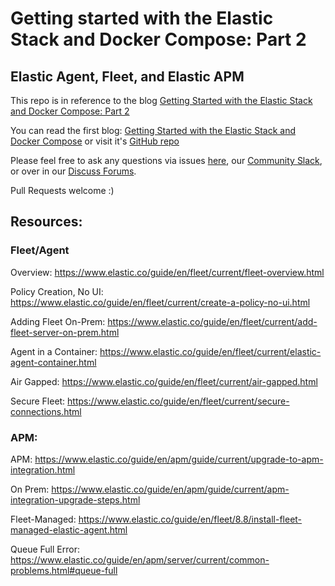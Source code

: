 # Getting started with the Elastic Stack and Docker Compose: Part 2

## Elastic Agent, Fleet, and Elastic APM

This repo is in reference to the blog [Getting Started with the Elastic Stack and Docker Compose: Part 2](https://www.elastic.co/blog/getting-started-with-the-elastic-stack-and-docker-compose-part-2)

You can read the first blog: [Getting Started with the Elastic Stack and Docker Compose](https://www.elastic.co/blog/getting-started-with-the-elastic-stack-and-docker-compose) or visit it's [GitHub repo](https://github.com/elkninja/elastic-stack-docker-part-one)

Please feel free to ask any questions via issues [here](https://github.com/elkninja/elastic-stack-docker-part-two/issues), our [Community Slack](https://ela.st/slack), or over in our [Discuss Forums](https://discuss.elastic.co/).

Pull Requests welcome :)

 
## Resources:
### Fleet/Agent

Overview: https://www.elastic.co/guide/en/fleet/current/fleet-overview.html

Policy Creation, No UI: https://www.elastic.co/guide/en/fleet/current/create-a-policy-no-ui.html

Adding Fleet On-Prem: https://www.elastic.co/guide/en/fleet/current/add-fleet-server-on-prem.html

Agent in a Container: https://www.elastic.co/guide/en/fleet/current/elastic-agent-container.html

Air Gapped: https://www.elastic.co/guide/en/fleet/current/air-gapped.html

Secure Fleet: https://www.elastic.co/guide/en/fleet/current/secure-connections.html

### APM:

APM:
https://www.elastic.co/guide/en/apm/guide/current/upgrade-to-apm-integration.html

On Prem: https://www.elastic.co/guide/en/apm/guide/current/apm-integration-upgrade-steps.html

Fleet-Managed: https://www.elastic.co/guide/en/fleet/8.8/install-fleet-managed-elastic-agent.html

Queue Full Error:
https://www.elastic.co/guide/en/apm/server/current/common-problems.html#queue-full

